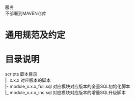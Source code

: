 服务  
不部署到MAVEN仓库

# 通用规范及约定


# 目录说明
scripts    脚本目录  
|_ x.x.x    对应版本的脚本  
   |- module_x.x.x_full.sql    对应模块对应版本的全量SQL初始化脚本  
   |_ module_x.x.x_inc.sql     对应模块对应版本的增量SQL升级脚本  